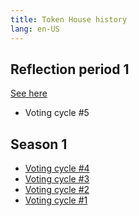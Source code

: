 ```yaml
---
title: Token House history
lang: en-US
---
```


<!-- 
### Season 2

-->

## Reflection period 1

[See here](https://gov.optimism.io/t/governance-update-2/3056)

* Voting cycle #5

## Season 1
* [Voting cycle #4](https://gov.optimism.io/t/voting-cycle-4-roundup/3055)
* [Voting cycle #3](https://gov.optimism.io/t/voting-cycle-3-roundup/2923)
* [Voting cycle #2](https://gov.optimism.io/t/voting-cycle-2-roundup/2754)
* [Voting cycle #1](https://gov.optimism.io/t/voting-cycle-1-roundup/2619)
